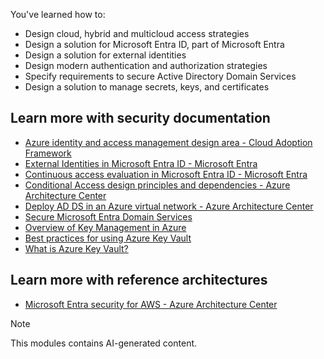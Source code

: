 You've learned how to:

*   Design cloud, hybrid and multicloud access strategies
*   Design a solution for Microsoft Entra ID, part of Microsoft Entra
*   Design a solution for external identities
*   Design modern authentication and authorization strategies
*   Specify requirements to secure Active Directory Domain Services
*   Design a solution to manage secrets, keys, and certificates

## Learn more with security documentation

- [Azure identity and access management design area - Cloud Adoption Framework](/azure/cloud-adoption-framework/ready/landing-zone/design-area/identity-access)
- [External Identities in Microsoft Entra ID - Microsoft Entra](/azure/active-directory/external-identities/external-identities-overview)
- [Continuous access evaluation in Microsoft Entra ID - Microsoft Entra](/azure/active-directory/conditional-access/concept-continuous-access-evaluation)
- [Conditional Access design principles and dependencies - Azure Architecture Center](/azure/architecture/guide/security/conditional-access-design)
- [Deploy AD DS in an Azure virtual network - Azure Architecture Center](/azure/architecture/reference-architectures/identity/adds-extend-domain)
- [Secure Microsoft Entra Domain Services](/azure/active-directory-domain-services/secure-your-domain)
- [Overview of Key Management in Azure](/azure/security/fundamentals/key-management)
- [Best practices for using Azure Key Vault](/azure/key-vault/general/best-practices)
- [What is Azure Key Vault?](/azure/key-vault/general/basic-concepts)

## Learn more with reference architectures

- [Microsoft Entra security for AWS - Azure Architecture Center](/azure/architecture/reference-architectures/aws/aws-azure-ad-security)

> [!NOTE]
> This modules contains AI-generated content.
